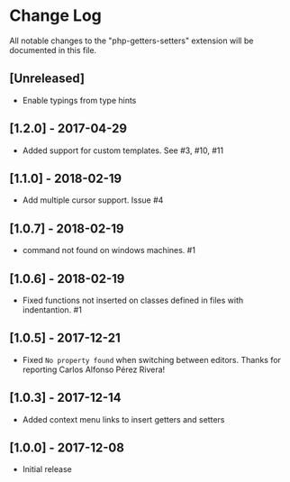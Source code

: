 # Change Log
All notable changes to the "php-getters-setters" extension will be documented in this file.

## [Unreleased]
- Enable typings from type hints

## [1.2.0] - 2017-04-29
- Added support for custom templates. See #3, #10, #11

## [1.1.0] - 2018-02-19
- Add multiple cursor support. Issue #4

## [1.0.7] - 2018-02-19
- command not found on windows machines. #1

## [1.0.6] - 2018-02-19
- Fixed functions not inserted on classes defined in files with indentantion. #1

## [1.0.5] - 2017-12-21
- Fixed `No property found` when switching between editors. Thanks for reporting Carlos Alfonso Pérez Rivera!

## [1.0.3] - 2017-12-14
- Added context menu links to insert getters and setters

## [1.0.0] - 2017-12-08
- Initial release

